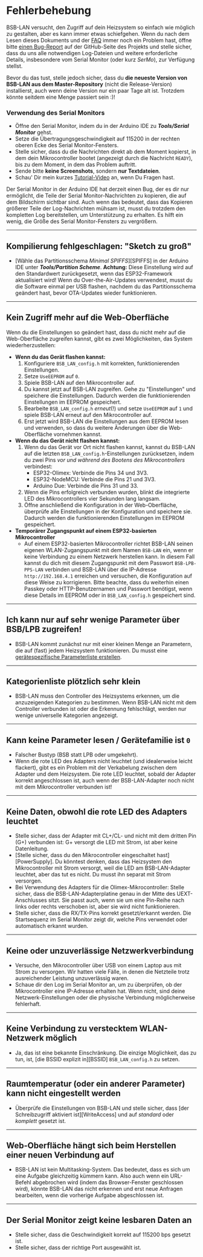 # Fehlerbehebung

BSB-LAN versucht, den Zugriff auf dein Heizsystem so einfach wie möglich zu gestalten, aber es kann immer etwas schiefgehen. Wenn du nach dem Lesen dieses Dokuments und der [FAQ](faq.md) immer noch ein Problem hast, öffne bitte [einen Bug-Report](https://github.com/fredlcore/BSB-LAN/issues/new?assignees=&labels=&projects=&template=bug_report.md&title=%5BBUG%5D) auf der GitHub-Seite des Projekts und stelle sicher, dass du uns alle notwendigen Log-Dateien und weitere erforderliche Details, insbesondere vom Serial Monitor (oder kurz *SerMo*), zur Verfügung stellst.

Bevor du das tust, stelle jedoch sicher, dass du **die neueste Version von BSB-LAN aus dem Master-Repository** (nicht die Release-Version) installierst, auch wenn deine Version nur ein paar Tage alt ist. Trotzdem könnte seitdem eine Menge passiert sein :)!

### Verwendung des Serial Monitors
- Öffne den Serial Monitor, indem du in der Arduino IDE zu ***Tools/Serial Monitor*** gehst.
- Setze die Übertragungsgeschwindigkeit auf 115200 in der rechten oberen Ecke des Serial Monitor-Fensters.
- Stelle sicher, dass du die Nachrichten direkt ab dem Moment kopierst, in dem dein Mikrocontroller bootet (angezeigt durch die Nachricht `READY`), bis zu dem Moment, in dem das Problem auftritt.
- Sende bitte **keine Screenshots**, sondern **nur Textdateien**.
- Schau' Dir mein kurzes [Tutorial-Video](https://youtu.be/DsYPhihl11o) an, wenn Du Fragen hast.

Der Serial Monitor in der Arduino IDE hat derzeit einen Bug, der es dir nur ermöglicht, die Teile der Serial Monitor-Nachrichten zu kopieren, die auf dem Bildschirm sichtbar sind. Auch wenn das bedeutet, dass das Kopieren größerer Teile der Log-Nachrichten mühsam ist, musst du trotzdem den kompletten Log bereitstellen, um Unterstützung zu erhalten. Es hilft ein wenig, die Größe des Serial Monitor-Fensters zu vergrößern.

---
## Kompilierung fehlgeschlagen: "Sketch zu groß"
- [Wähle das Partitionsschema *Minimal SPIFFS*][SPIFFS] in der Arduino IDE unter ***Tools/Partition Scheme***.
**Achtung:** Diese Einstellung wird auf den Standardwert zurückgesetzt, wenn das ESP32-Framework aktualisiert wird!
Wenn du Over-the-Air-Updates verwendest, musst du die Software einmal per USB flashen, nachdem du das Partitionsschema geändert hast, bevor OTA-Updates wieder funktionieren.

---
## Kein Zugriff mehr auf die Web-Oberfläche
Wenn du die Einstellungen so geändert hast, dass du nicht mehr auf die Web-Oberfläche zugreifen kannst, gibt es zwei Möglichkeiten, das System wiederherzustellen:

- **Wenn du das Gerät flashen kannst:**
    1. Konfiguriere `BSB_LAN_config.h` mit korrekten, funktionierenden Einstellungen.
    2. Setze `UseEEPROM` auf `0`.
    3. Spiele BSB-LAN auf den Mikrocontroller auf.
    4. Du kannst jetzt auf BSB-LAN zugreifen. Gehe zu "Einstellungen" und speichere die Einstellungen. Dadurch werden die funktionierenden Einstellungen im EEPROM gespeichert.
    5. Bearbeite `BSB_LAN_config.h` *erneut*(!) und setze `UseEEPROM` auf `1` und spiele BSB-LAN erneut auf den Mikrocontroller auf.
    6. Erst jetzt wird BSB-LAN die Einstellungen aus dem EEPROM lesen und verwenden, so dass du weitere Änderungen über die Web-Oberfläche vornehmen kannst.
- **Wenn du das Gerät nicht flashen kannst:**
    1. Wenn du das Gerät vor Ort nicht flashen kannst, kannst du BSB-LAN auf die letzten `BSB_LAN_config.h`-Einstellungen zurücksetzen, indem du zwei Pins *vor und während des Bootens des Mikrocontrollers* verbindest:
        - ESP32-Olimex: Verbinde die Pins 34 und 3V3.
        - ESP32-NodeMCU: Verbinde die Pins 21 und 3V3.
        - Arduino Due: Verbinde die Pins 31 und 33.
    2. Wenn die Pins erfolgreich verbunden wurden, blinkt die integrierte LED des Mikrocontrollers vier Sekunden lang langsam.
    3. Öffne anschließend die Konfiguration in der Web-Oberfläche, überprüfe alle Einstellungen in der Konfiguration und speichere sie. Dadurch werden die funktionierenden Einstellungen im EEPROM gespeichert.
- **Temporärer Zugangspunkt auf einem ESP32-basierten Mikrocontroller**
    - Auf einem ESP32-basierten Mikrocontroller richtet BSB-LAN seinen eigenen WLAN-Zugangspunkt mit dem Namen `BSB-LAN` ein, wenn er keine Verbindung zu einem Netzwerk herstellen kann. In diesem Fall kannst du dich mit diesem Zugangspunkt mit dem Passwort `BSB-LPB-PPS-LAN` verbinden und BSB-LAN über die IP-Adresse `http://192.168.4.1` erreichen und versuchen, die Konfiguration auf diese Weise zu korrigieren. Bitte beachte, dass du weiterhin einen Passkey oder HTTP-Benutzernamen und Passwort benötigst, wenn diese Details im EEPROM oder in `BSB_LAN_config.h` gespeichert sind.

---
## Ich kann nur auf sehr wenige Parameter über BSB/LPB zugreifen!
- BSB-LAN kommt zunächst nur mit einer kleinen Menge an Parametern, die auf (fast) jedem Heizsystem funktionieren. Du musst eine [gerätespezifische Parameterliste erstellen](install.md#generieren-der-geratespezifischen-parameterliste).

---
## Kategorienliste plötzlich sehr klein
- BSB-LAN muss den Controller des Heizsystems erkennen, um die anzuzeigenden Kategorien zu bestimmen. Wenn BSB-LAN nicht mit dem Controller verbunden ist oder die Erkennung fehlschlägt, werden nur wenige universelle Kategorien angezeigt.

---
## Kann keine Parameter lesen / Gerätefamilie ist `0`
- Falscher Bustyp (BSB statt LPB oder umgekehrt).
- Wenn die rote LED des Adapters nicht leuchtet (und idealerweise leicht flackert), gibt es ein Problem mit der Verkabelung zwischen dem Adapter und dem Heizsystem. Die rote LED leuchtet, sobald der Adapter korrekt angeschlossen ist, auch wenn der BSB-LAN-Adapter noch nicht mit dem Mikrocontroller verbunden ist!

---
## Keine Daten, obwohl die rote LED des Adapters leuchtet
- Stelle sicher, dass der Adapter mit CL+/CL- und nicht mit dem dritten Pin (G+) verbunden ist: G+ versorgt die LED mit Strom, ist aber keine Datenleitung.
- [Stelle sicher, dass du den Mikrocontroller eingeschaltet hast][PowerSupply]. Du könntest denken, dass das Heizsystem den Mikrocontroller mit Strom versorgt, weil die LED am BSB-LAN-Adapter leuchtet, aber das tut es nicht. Du musst ihn separat mit Strom versorgen.
- Bei Verwendung des Adapters für die Olimex-Mikrocontroller: Stelle sicher, dass die BSB-LAN-Adapterplatine genau in der Mitte des UEXT-Anschlusses sitzt. Sie passt auch, wenn sie um eine Pin-Reihe nach links oder rechts verschoben ist, aber sie wird nicht funktionieren.
- Stelle sicher, dass die RX/TX-Pins korrekt gesetzt/erkannt werden. Die Startsequenz im Serial Monitor zeigt dir, welche Pins verwendet oder automatisch erkannt wurden.

---
## Keine oder unzuverlässige Netzwerkverbindung
- Versuche, den Mikrocontroller über USB von einem Laptop aus mit Strom zu versorgen. Wir hatten viele Fälle, in denen die Netzteile trotz ausreichender Leistung unzuverlässig waren.
- Schaue dir den Log im Serial Monitor an, um zu überprüfen, ob der Mikrocontroller eine IP-Adresse erhalten hat. Wenn nicht, sind deine Netzwerk-Einstellungen oder die physische Verbindung möglicherweise fehlerhaft.

---
## Keine Verbindung zu verstecktem WLAN-Netzwerk möglich
- Ja, das ist eine bekannte Einschränkung. Die einzige Möglichkeit, das zu tun, ist, [die BSSID explizit in][BSSID] `BSB_LAN_config.h` zu setzen.

---
## Raumtemperatur (oder ein anderer Parameter) kann nicht eingestellt werden
- Überprüfe die Einstellungen von BSB-LAN und stelle sicher, dass [der Schreibzugriff aktiviert ist][WriteAccess] und auf *standard* oder *komplett* gesetzt ist.

---
## Web-Oberfläche hängt sich beim Herstellen einer neuen Verbindung auf
- BSB-LAN ist kein Multitasking-System. Das bedeutet, dass es sich um eine Aufgabe gleichzeitig kümmern kann. Also auch wenn ein URL-Befehl abgebrochen wird (indem das Browser-Fenster geschlossen wird), könnte BSB-LAN das nicht erkennen und erst neue Anfragen bearbeiten, wenn die vorherige Aufgabe abgeschlossen ist.

---
## Der Serial Monitor zeigt keine lesbaren Daten an
- Stelle sicher, dass die Geschwindigkeit korrekt auf 115200 bps gesetzt ist.
- Stelle sicher, dass der richtige Port ausgewählt ist.